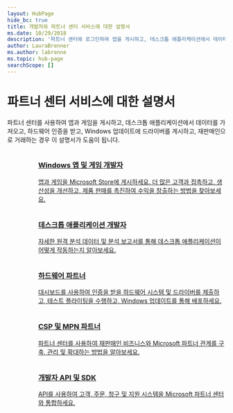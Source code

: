 ```yaml
---
layout: HubPage
hide_bc: true
title: 개발자와 파트너 센터 서비스에 대한 설명서
ms.date: 10/29/2018
description: '파트너 센터에 로그인하여 앱을 게시하고, 데스크톱 애플리케이션에서 데이터를 가져오고, 하드웨어 인증을 받고, Windows 업데이트에 드라이버를 게시하고, 재판매인으로 거래하는 경우 이 설명서가 도움이 됩니다.'
author: LauraBrenner
ms.author: labrenne
ms.topic: hub-page
searchScope: []
---
```


<div id="main" class="v2">
    <div class="container">
        <h1>파트너 센터 서비스에 대한 설명서</h1>
        <p>파트너 센터를 사용하여 앱과 게임을 게시하고, 데스크톱 애플리케이션에서 데이터를 가져오고, 하드웨어 인증을 받고, Windows 업데이트에 드라이버를 게시하고, 재판매인으로 거래하는 경우 이 설명서가 도움이 됩니다.</p>
        <ul class="pivots" style="list-style:none;margin:0;">
            <li>
                <a href="#products"></a>
                <ul id="products" style="list-style:none;margin:0;">
                    <li>
                        <a href="#products1"></a>
                        <ul id="products1" class="cardsC cols cols3" style="list-style:none;margin:0;">
                            <li>
                                <a href="https://docs.microsoft.com/windows/uwp/publish/">
                                    <div class="cardSize">
                                        <div class="cardPadding">
                                            <div class="card">
                                                <div class="cardImageOuter">
                                                    <div class="cardImage bgdAccent1">
                                                        <img alt="" src="https://docs.microsoft.com/media/hubs/windows/win_hardware-dev-2.svg" data-linktype="external">
                                                    </div>
                                                </div>
                                                <div class="cardText">
                                                    <h3>Windows 앱 및 게임 개발자</h3>
                                                    <p>앱과 게임을 Microsoft Store에 게시하세요. 더 많은 고객과 접촉하고, 생산성을 개선하고, 제품 판매를 촉진하여 수익을 창출하는 방법을 찾아보세요.</p>
                                                </div>
                                            </div>
                                        </div>
                                    </div>
                                </a>
                            </li>
                            <li>
                                <a href="https://msdn.microsoft.com/library/windows/desktop/mt826504(v=vs.85).aspx">
                                    <div class="cardSize">
                                        <div class="cardPadding">
                                            <div class="card">
                                                <div class="cardImageOuter">
                                                    <div class="cardImage bgdAccent1">
                                                        <img alt="" src="https://docs.microsoft.com/media/illustrations/sql-analytics-service.svg" data-linktype="external">
                                                    </div>
                                                </div>
                                                <div class="cardText">
                                                    <h3>데스크톱 애플리케이션 개발자</h3>
                                                    <p>자세한 원격 분석 데이터 및 분석 보고서를 통해 데스크톱 애플리케이션이 어떻게 작동하는지 알아보세요.</p>
                                                </div>
                                            </div>
                                        </div>
                                    </div>
                                </a>
                            </li>
                            <li>
                                <a href="https://docs.microsoft.com/windows-hardware/drivers/dashboard/">
                                    <div class="cardSize">
                                        <div class="cardPadding">
                                            <div class="card">
                                                <div class="cardImageOuter">
                                                    <div class="cardImage bgdAccent1">
                                                        <img alt="" src="https://docs.microsoft.com/media/hubs/systemcenter/system-center-configuration.svg" data-linktype="external">
                                                    </div>
                                                </div>
                                                <div class="cardText">
                                                    <h3>하드웨어 파트너</h3>
                                                    <p>대시보드를 사용하여 인증을 받을 하드웨어 시스템 및 드라이버를 제출하고, 테스트 플라이팅을 수행하고, Windows 업데이트를 통해 배포하세요.</p>
                                                </div>
                                            </div>
                                        </div>
                                    </div>
                                </a>
                            </li>
                            <li>
                                <a href="/partner-center/">
                                    <div class="cardSize">
                                        <div class="cardPadding">
                                            <div class="card">
                                                <div class="cardImageOuter">
                                                    <div class="cardImage bgdAccent1">
                                                        <img alt="" src="https://docs.microsoft.com/media/hubs/ems/ems_device-app-mgmt-1.svg" data-linktype="external">
                                                    </div>
                                                </div>
                                                <div class="cardText">
                                                    <h3>CSP 및 MPN 파트너</h3>
                                                    <p>파트너 센터를 사용하여 재판매인 비즈니스와 Microsoft 파트너 관계를 구축, 관리 및 확대하는 방법을 알아보세요.</p>
                                                </div>
                                            </div>
                                        </div>
                                    </div>
                                </a>
                            </li>
                            <li>
                                <a href="/partner-center/develop/">
                                    <div class="cardSize">
                                        <div class="cardPadding">
                                            <div class="card">
                                                <div class="cardImageOuter">
                                                    <div class="cardImage bgdAccent1">
                                                        <img alt="" src="https://docs.microsoft.com/azure/media/index/azure_fundamentals.svg" data-linktype="external">
                                                    </div>
                                                </div>
                                                <div class="cardText">
                                                    <h3>개발자 API 및 SDK</h3>
                                                    <p>API를 사용하여 고객, 주문, 청구 및 지원 시스템을 Microsoft 파트너 센터와 통합하세요.</p>
                                                </div>
                                            </div>
                                        </div>
                                    </div>
                                </a>
                            </li>
                        </ul>
                    </li>
                </ul>
            </li>
        </ul>
    </div>
</div>